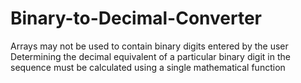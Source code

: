 # Binary-to-Decimal-Converter

Arrays may not be used to contain binary digits entered by the user
Determining the decimal equivalent of a particular binary digit in the sequence must be calculated using a single mathematical function 
